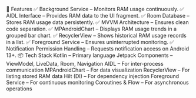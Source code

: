 🚀 Features
✅ Background Service – Monitors RAM usage continuously.
✅ AIDL Interface – Provides RAM data to the UI fragment.
✅ Room Database – Stores RAM usage data persistently.
✅ MVVM Architecture – Ensures clean code separation.
✅ MPAndroidChart – Displays RAM usage trends in a grouped bar chart.
✅ RecyclerView – Shows historical RAM usage records in a list.
✅ Foreground Service – Ensures uninterrupted monitoring.
✅ Notification Permission Handling – Requests notification access on Android 13+.
📦 Tech Stack
Kotlin – Primary language
Jetpack Components – ViewModel, LiveData, Room, Navigation
AIDL – For inter-process communication
MPAndroidChart – For data visualization
RecyclerView – For listing stored RAM data
Hilt (DI) – For dependency injection
Foreground Service – For continuous monitoring
Coroutines & Flow – For asynchronous operations
